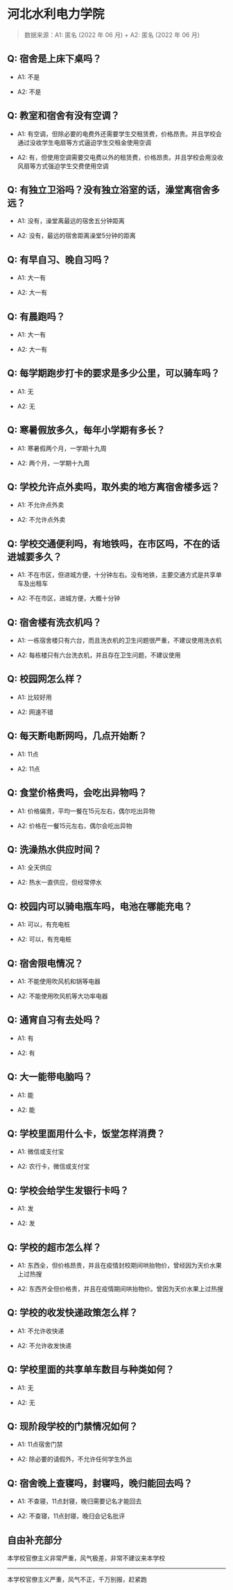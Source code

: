 # 河北水利电力学院

> 数据来源：A1: 匿名 (2022 年 06 月) + A2: 匿名 (2022 年 06 月)

## Q: 宿舍是上床下桌吗？

- A1: 不是

- A2: 不是

## Q: 教室和宿舍有没有空调？

- A1: 有空调，但除必要的电费外还需要学生交租赁费，价格昂贵。并且学校会通过没收学生电扇等方式逼迫学生交租金使用空调

- A2: 有，但使用空调需要交电费以外的租赁费，价格昂贵。并且学校会用没收风扇等方式强迫学生交费使用空调

## Q: 有独立卫浴吗？没有独立浴室的话，澡堂离宿舍多远？

- A1: 没有，澡堂离最远的宿舍五分钟距离

- A2: 没有，最远的宿舍距离澡堂5分钟的距离

## Q: 有早自习、晚自习吗？

- A1: 大一有

- A2: 大一有

## Q: 有晨跑吗？

- A1: 大一有

- A2: 大一有

## Q: 每学期跑步打卡的要求是多少公里，可以骑车吗？

- A1: 无

- A2: 无

## Q: 寒暑假放多久，每年小学期有多长？

- A1: 寒暑假两个月，一学期十九周

- A2: 两个月，一学期十九周

## Q: 学校允许点外卖吗，取外卖的地方离宿舍楼多远？

- A1: 不允许点外卖

- A2: 不允许点外卖

## Q: 学校交通便利吗，有地铁吗，在市区吗，不在的话进城要多久？

- A1: 不在市区，但进城方便，十分钟左右。没有地铁，主要交通方式是共享单车及出租车

- A2: 不在市区，进城方便，大概十分钟

## Q: 宿舍楼有洗衣机吗？

- A1: 一栋宿舍楼只有六台，而且洗衣机的卫生问题很严重，不建议使用洗衣机

- A2: 每栋楼只有六台洗衣机，并且存在卫生问题，不建议使用

## Q: 校园网怎么样？

- A1: 比较好用

- A2: 网速不错

## Q: 每天断电断网吗，几点开始断？

- A1: 11点

- A2: 11点

## Q: 食堂价格贵吗，会吃出异物吗？

- A1: 价格偏贵，平均一餐在15元左右，偶尔吃出异物

- A2: 价格在一餐15元左右，偶尔会吃出异物

## Q: 洗澡热水供应时间？

- A1: 全天供应

- A2: 热水一直供应，但经常停水

## Q: 校园内可以骑电瓶车吗，电池在哪能充电？

- A1: 可以，有充电桩

- A2: 可以，有充电桩

## Q: 宿舍限电情况？

- A1: 不能使用吹风机和锅等电器

- A2: 不能使用吹风机等大功率电器

## Q: 通宵自习有去处吗？

- A1: 有

- A2: 有

## Q: 大一能带电脑吗？

- A1: 能

- A2: 能

## Q: 学校里面用什么卡，饭堂怎样消费？

- A1: 微信或支付宝

- A2: 农行卡，微信或支付宝

## Q: 学校会给学生发银行卡吗？

- A1: 发

- A2: 发

## Q: 学校的超市怎么样？

- A1: 东西全，但价格昂贵，并且在疫情封校期间哄抬物价，曾经因为天价水果上过热搜

- A2: 东西齐全但价格贵，并且在疫情期间哄抬物价。曾因为天价水果上过热搜

## Q: 学校的收发快递政策怎么样？

- A1: 不允许收快递

- A2: 不允许收发快递

## Q: 学校里面的共享单车数目与种类如何？

- A1: 无

- A2: 无

## Q: 现阶段学校的门禁情况如何？

- A1: 11点宿舍门禁

- A2: 除必要的请假外，不允许任何学生外出

## Q: 宿舍晚上查寝吗，封寝吗，晚归能回去吗？

- A1: 不查寝，11点封寝，晚归需要记名才能回去

- A2: 不查寝，11点封寝，晚归会记名批评

## 自由补充部分

本学校官僚主义非常严重，风气极差，非常不建议来本学校

***

本学校官僚主义严重，风气不正，千万别报，赶紧跑
